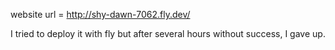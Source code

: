 website url = http://shy-dawn-7062.fly.dev/

I tried to deploy it with fly but after several hours without success, I gave up.
